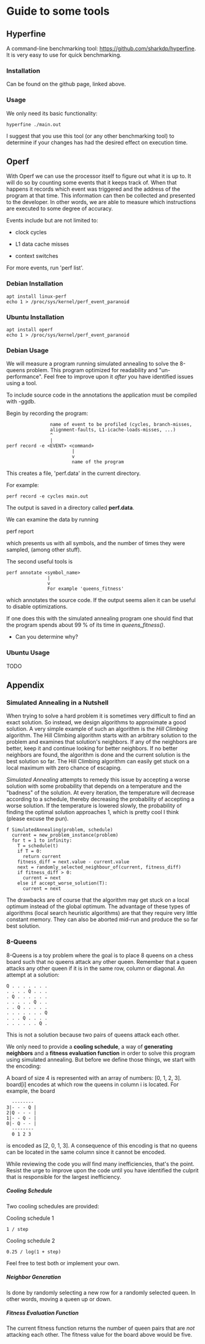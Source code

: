 # Guide to some tools

## Hyperfine

A command-line benchmarking tool: https://github.com/sharkdp/hyperfine. It is
very easy to use for quick benchmarking.

### Installation

Can be found on the github page, linked above.

### Usage

We only need its basic functionality:

    hyperfine ./main.out

I suggest that you use this tool (or any other benchmarking tool) to determine
if your changes has had the desired effect on execution time.

## Operf

With Operf we can use the processor itself to figure out what it is up to. It
will do so by counting some events that it keeps track of. When that happens
it records which event was triggered and the address of the program at that
time. This information can then be collected and presented to the developer. In
other words, we are able to measure which instructions are executed to some
degree of accuracy.

Events include but are not limited to:

- clock cycles

- L1 data cache misses

- context switches

For more events, run 'perf list'.

### Debian Installation

    apt install linux-perf
    echo 1 > /proc/sys/kernel/perf_event_paranoid

### Ubuntu Installation

    apt install operf
    echo 1 > /proc/sys/kernel/perf_event_paranoid

### Debian Usage

We will measure a program running simulated annealing to solve the 8-queens
problem. This program optimized for readability and "un-performance". Feel free
to improve upon it *after* you have identified issues using a tool.

To include source code in the annotations the application must be compiled with
-ggdb.

Begin by recording the program:

                    name of event to be profiled (cycles, branch-misses,
                    alignment-faults, L1-icache-loads-misses, ...)
                    ^
                    |
    perf record -e <EVENT> <command>
                            |
                            v
                            name of the program

This creates a file, 'perf.data' in the current directory.

For example:

    perf record -e cycles main.out

The output is saved in a directory called **perf.data**.

We can examine the data by running

  perf report

which presents us with all symbols, and the number of times they were sampled,
(among other stuff).

The second useful tools is

    perf annotate <symbol_name>
                   |
                   v
                   For example 'queens_fitness'

which annotates the source code. If the output seems alien it can be useful to
disable optimizations.

If one does this with the simulated annealing program one should find that the
program spends about 99 % of its time in *queens_fitness()*.

- Can you determine why?

### Ubuntu Usage

TODO

## Appendix

### Simulated Annealing in a Nutshell

When trying to solve a hard problem it is sometimes very difficult to find an
exact solution. So instead, we design algorithms to approximate a good solution.
A very simple example of such an algorithm is the *Hill Climbing* algorithm. The
Hill Climbing algorithm starts with an arbitrary solution to the problem and
examines that solution's neighbors. If any of the neighbors are better, keep it
and continue looking for better neighbors. If no better neighbors are found, the
algorithm is done and the current solution is the best solution so far. The Hill
Climbing algorithm can easily get stuck on a local maximum with zero chance of
escaping.

*Simulated Annealing* attempts to remedy this issue by accepting a worse
solution with some probability that depends on a temperature and the "badness"
of the solution. At every iteration, the temperature will decrease according to
a schedule, thereby decreasing the probability of accepting a worse solution. If
the temperature is lowered slowly, the probability of finding the optimal
solution approaches 1, which is pretty cool I think (please excuse the pun).

    f SimulatedAnnealing(problem, schedule)
      current = new_problem_instance(problem)
      for t = 1 to infinity:
        T = schedule(t)
        if T = 0:
          return current
        fitness_diff = next.value - current.value
        next = randomly_selected_neighbour_of(current, fitness_diff)
        if fitness_diff > 0:
          current = next
        else if accept_worse_solution(T):
          current = next

The drawbacks are of course that the algorithm may get stuck on a local optimum
instead of the global optimum. The advantage of these types of algorithms (local
search heuristic algorithms) are that they require very little constant memory.
They can also be aborted mid-run and produce the so far best solution.

### 8-Queens

8-Queens is a toy problem where the goal is to place 8 queens on a chess board
such that no queens attack any other queen. Remember that a queen attacks any
other queen if it is in the same row, column or diagonal. An attempt at a
solution:

    Q . . . . . . .
    . . . . Q . . .
    . Q . . . . . .
    . . . . . Q . .
    . . Q . . . . .
    . . . . . . . Q
    . . . Q . . . .
    . . . . . . Q .

This is not a solution because two pairs of queens attack each other.

We only need to provide a **cooling schedule**, a way of **generating
neighbors** and a **fitness evaluation function** in order to solve this program
using simulated annealing. But before we define those things, we start with the
encoding:

A board of size 4 is represented with an array of numbers: [0, 1, 2, 3].
board[i] encodes at which row the queens in column i is located. For example,
the board

      --------
    3|- - - Q |
    2|Q - - - |
    1|- - Q - |
    0|- Q - - |
      --------
      0 1 2 3

is encoded as [2, 0, 1, 3]. A consequence of this encoding is that no queens can
be located in the same column since it cannot be encoded.

While reviewing the code you *will* find many inefficiencies, that's the point.
Resist the urge to improve upon the code until you have identified the culprit
that is responsible for the largest inefficiency.

##### Cooling Schedule

Two cooling schedules are provided:

Cooling schedule 1

    1 / step

Cooling schedule 2

    0.25 / log(1 + step)

Feel free to test both or implement your own.

##### Neighbor Generation

Is done by randomly selecting a new row for a randomly selected queen. In other
words, moving a queen up or down.

##### Fitness Evaluation Function

The current fitness function returns the number of queen pairs that are *not*
attacking each other. The fitness value for the board above would be five.
